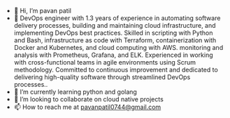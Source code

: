 - 👋 Hi, I’m pavan patil
- 👀 DevOps engineer with 1.3 years of experience in automating software delivery processes, building and maintaining cloud infrastructure, and implementing DevOps best practices. Skilled in scripting with Python and Bash, infrastructure as code with Terraform, containerization with Docker and Kubernetes, and cloud computing with AWS. monitoring and analysis with Prometheus, Grafana, and ELK. Experienced in working with cross-functional teams in agile environments using Scrum methodology. Committed to continuous improvement and dedicated to delivering high-quality software through streamlined DevOps processes..
- 🌱 I’m currently learning python and golang
- 💞️ I’m looking to collaborate on cloud native projects
- 📫 How to reach me at pavanpatil0744@gmail.com

<!---
PATILpavan123/PATILpavan123 is a ✨ special ✨ repository because its `README.md` (this file) appears on your GitHub profile.
You can click the Preview link to take a look at your changes.
--->
